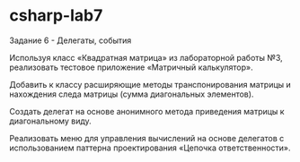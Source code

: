 # csharp-lab7
Задание 6 - Делегаты, события

Используя класс «Квадратная матрица» из лабораторной работы №3, реализовать тестовое приложение «Матричный калькулятор».

Добавить к классу расширяющие методы транспонирования матрицы и нахождения следа матрицы (сумма диагональных элементов).

Создать делегат на основе анонимного метода приведения матрицы к диагональному виду. 

Реализовать меню для управления вычислений на основе делегатов с использованием паттерна проектирования «Цепочка ответственности».





